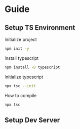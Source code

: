 # Guide

## Setup TS Environment

Initialize project

```bash
npm init -y
```

Install typescript

```bash
npm install -D typescript
```

Initialize typescript

```bash
npx tsc --init
```

How to compile

```bash
npx tsc
```


## Setup Dev Server
